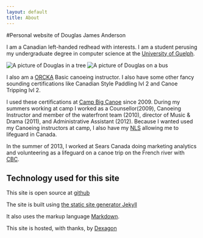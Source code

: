 ```yaml
---
layout: default
title: About
---
```


#Personal website of Douglas James Anderson

I am a Canadian left-handed redhead with interests.  I am a student perusing my
undergraduate degree in computer science at the [University of Guelph][UOG].

<img class="about_image" src="http://s.gravatar.com/avatar/609be367e4cef3f8ae9cf9a9add1b111?s=400" alt="A picture of Douglas in a tree"/>
<img class="about_image" src="http://s.gravatar.com/avatar/cdb37c366e470231e3aa87a98f07f4c2?s=400" alt="A picture of Douglas on a bus"/>

I also am a [ORCKA][ORCKA] Basic canoeing instructor. I also have some other
fancy sounding certifications like Canadian Style Paddling lvl 2 and Canoe
Tripping lvl 2.

I used these certifications at [Camp Big Canoe][CBC] since 2009.  During my
summers working at camp I worked as a Counsellor(2009), Canoeing Instructor and
member of the waterfront team (2010), director of Music & Drama (2011), and
Administrative Assistant (2012). Because I wanted used my Canoeing instructors
at camp, I also have my [NLS][NLS] allowing me to lifeguard in Canada.

In the summer of 2013, I worked at Sears Canada doing marketing analytics and
volunteering as a lifeguard on a canoe trip on the French river with [CBC][CBC].

## Technology used for this site

This site is open source at [github][GITHUB]

The site is built using [the static site generator Jekyll][JEKYLL]

It also uses the markup language [Markdown][MARKDOWN].

This site is hosted, with thanks, by [Dexagon][DEXAGON]

[UOG]: http://www.socs.uoguelph.ca/
[CBC]: http://campbigcanoe.ca
[ORCKA]: http://www.orcka.ca/content/?page=116
[NLS]: http://www.lifesavingsociety.com/lifeguarding/national-lifeguard/nls-pool.aspx
[JEKYLL]: http://jekyllrb.com
[MARKDOWN]: http://daringfireball.net/projects/markdown/syntax#overview
[DEXAGON]: http://www.dexagon.com
[GITHUB]: http://github.com/hockeybuggy/hockeybuggy.com
